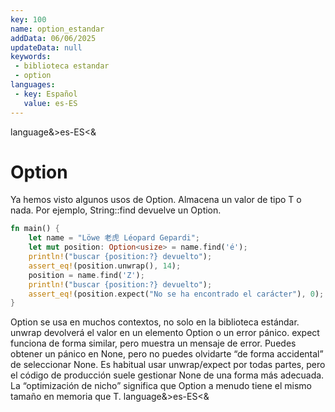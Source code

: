 ```yaml
---
key: 100
name: option_estandar
addData: 06/06/2025
updateData: null
keywords: 
 - biblioteca estandar
 - option
languages:
 - key: Español
   value: es-ES
---
```

language&>es-ES<&
# Option
Ya hemos visto algunos usos de Option<T>. Almacena un valor de tipo T o nada. Por ejemplo, String::find devuelve un Option<usize>.

```rust
fn main() {
    let name = "Löwe 老虎 Léopard Gepardi";
    let mut position: Option<usize> = name.find('é');
    println!("buscar {position:?} devuelto");
    assert_eq!(position.unwrap(), 14);
    position = name.find('Z');
    println!("buscar {position:?} devuelto");
    assert_eq!(position.expect("No se ha encontrado el carácter"), 0);
}
```

Option se usa en muchos contextos, no solo en la biblioteca estándar.
unwrap devolverá el valor en un elemento Option o un error pánico. expect funciona de forma similar, pero muestra un mensaje de error.
Puedes obtener un pánico en None, pero no puedes olvidarte “de forma accidental” de seleccionar None.
Es habitual usar unwrap/expect por todas partes, pero el código de producción suele gestionar None de una forma más adecuada.
La “optimización de nicho” significa que Option<T> a menudo tiene el mismo tamaño en memoria que T.
language&>es-ES<&